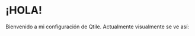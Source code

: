 # ¡HOLA!
Bienvenido a mi configuración de Qtile.
Actualmente visualmente se ve así:

<a href="ss1.jpg" alt="loading..."></a>

